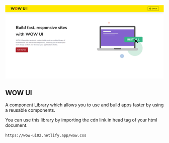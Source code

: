 <img src="./assets/home.png">

## WOW UI

A component Library which allows you to use and build apps faster by using a reusable components.

You can use this library by importing the cdn link in head tag of your html document.

`https://wow-ui02.netlify.app/wow.css`

<!-- ## Live Preview: https://wow-ui06.netlify.app/ -->
